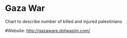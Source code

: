Gaza War
=======

Chart to describe number of killed and injured palestinians


#Website: 
http://gazaware.dotwasim.com/
